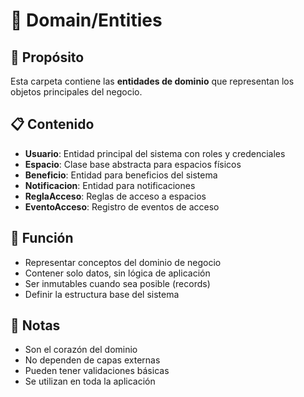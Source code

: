 # 📁 Domain/Entities

## 🎯 Propósito
Esta carpeta contiene las **entidades de dominio** que representan los objetos principales del negocio.

## 📋 Contenido
- **Usuario**: Entidad principal del sistema con roles y credenciales
- **Espacio**: Clase base abstracta para espacios físicos
- **Beneficio**: Entidad para beneficios del sistema
- **Notificacion**: Entidad para notificaciones
- **ReglaAcceso**: Reglas de acceso a espacios
- **EventoAcceso**: Registro de eventos de acceso

## 🔧 Función
- Representar conceptos del dominio de negocio
- Contener solo datos, sin lógica de aplicación
- Ser inmutables cuando sea posible (records)
- Definir la estructura base del sistema

## 📝 Notas
- Son el corazón del dominio
- No dependen de capas externas
- Pueden tener validaciones básicas
- Se utilizan en toda la aplicación
